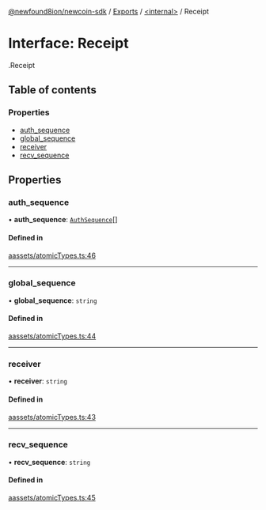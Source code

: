 [@newfound8ion/newcoin-sdk](../README.md) / [Exports](../modules.md) / [<internal\>](../modules/internal_.md) / Receipt

# Interface: Receipt

[<internal>](../modules/internal_.md).Receipt

## Table of contents

### Properties

- [auth\_sequence](internal_.Receipt.md#auth_sequence)
- [global\_sequence](internal_.Receipt.md#global_sequence)
- [receiver](internal_.Receipt.md#receiver)
- [recv\_sequence](internal_.Receipt.md#recv_sequence)

## Properties

### auth\_sequence

• **auth\_sequence**: [`AuthSequence`](internal_.AuthSequence.md)[]

#### Defined in

[aassets/atomicTypes.ts:46](https://github.com/newfound8ion/newcoin-sdk/blob/2d95cfa/src/aassets/atomicTypes.ts#L46)

___

### global\_sequence

• **global\_sequence**: `string`

#### Defined in

[aassets/atomicTypes.ts:44](https://github.com/newfound8ion/newcoin-sdk/blob/2d95cfa/src/aassets/atomicTypes.ts#L44)

___

### receiver

• **receiver**: `string`

#### Defined in

[aassets/atomicTypes.ts:43](https://github.com/newfound8ion/newcoin-sdk/blob/2d95cfa/src/aassets/atomicTypes.ts#L43)

___

### recv\_sequence

• **recv\_sequence**: `string`

#### Defined in

[aassets/atomicTypes.ts:45](https://github.com/newfound8ion/newcoin-sdk/blob/2d95cfa/src/aassets/atomicTypes.ts#L45)
